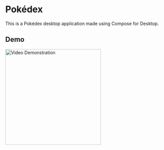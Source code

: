# Pokédex

This is a Pokédex desktop application made using Compose for Desktop.

## Demo

<img src="/media/demo_gif.gif" alt="Video Demonstration" width="300">
